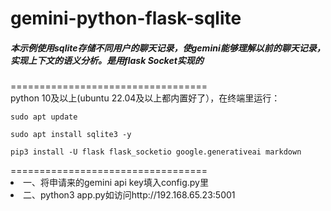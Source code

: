 <h1> gemini-python-flask-sqlite</h1>
<h5>本示例使用sqlite存储不同用户的聊天记录，使gemini能够理解以前的聊天记录，实现上下文的语义分析。是用flask Socket实现的</h5>
==================================<br>
python 10及以上(ubuntu 22.04及以上都内置好了），在终端里运行：<br>
<code>
sudo apt update<br>
sudo apt install sqlite3 -y<br>
pip3 install -U flask flask_socketio google.generativeai markdown<br>
</code>
==================================<br>
<li> 一、将申请来的gemini api key填入config.py里<br></li>
<li> 二、python3 app.py如访问http://192.168.65.23:5001</li>
